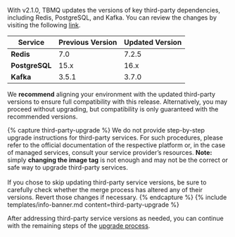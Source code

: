 With v2.1.0, TBMQ updates the versions of key third-party dependencies, including Redis, PostgreSQL, and Kafka.
You can review the changes by visiting the following [link](https://github.com/thingsboard/tbmq/pull/218).

| Service        | Previous Version | Updated Version |
|----------------|------------------|-----------------|
| **Redis**      | 7.0              | 7.2.5           |
| **PostgreSQL** | 15.x             | 16.x            |
| **Kafka**      | 3.5.1            | 3.7.0           |

We **recommend** aligning your environment with the updated third-party versions to ensure full compatibility with this release.
Alternatively, you may proceed without upgrading, but compatibility is only guaranteed with the recommended versions.

{% capture third-party-upgrade %}
We do not provide step-by-step upgrade instructions for third-party services. 
For such procedures, please refer to the official documentation of the respective platform or, in the case of managed services, consult your service provider’s resources.
**Note:** simply **changing the image tag** is not enough and may not be the correct or safe way to upgrade third-party services.
<br>
<br>
If you chose to skip updating third-party service versions, be sure to carefully check whether the merge process has altered any of their versions.
Revert those changes if necessary.
{% endcapture %}
{% include templates/info-banner.md content=third-party-upgrade %}

After addressing third-party service versions as needed, you can continue with the remaining steps of the [upgrade process](#run-upgrade).
